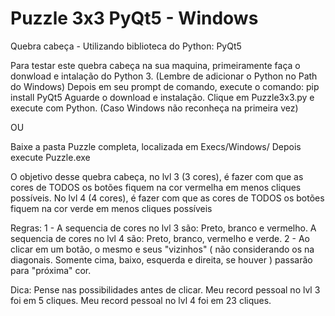 # Puzzle 3x3 PyQt5 - Windows
Quebra cabeça - Utilizando biblioteca do Python: PyQt5

Para testar este quebra cabeça na sua maquina, primeiramente faça o donwload e intalação do Python 3. (Lembre de adicionar o Python no Path do Windows)
Depois em seu prompt de comando, execute o comando: pip install PyQt5
Aguarde o download e instalação.
Clique em Puzzle3x3.py e execute com Python. (Caso Windows não reconheça na primeira vez)

OU

Baixe a pasta Puzzle completa, localizada em Execs/Windows/
Depois execute Puzzle.exe

O objetivo desse quebra cabeça, no lvl 3 (3 cores), é fazer com que as cores de TODOS os botões fiquem na cor vermelha em menos cliques possíveis.
No lvl 4 (4 cores), é fazer com que as cores de TODOS os botões fiquem na cor verde em menos cliques possíveis

Regras: 1 - A sequencia de cores no lvl 3 são: Preto, branco e vermelho.
			A sequencia de cores no lvl 4 são: Preto, branco, vermelho e verde.
		2 - Ao clicar em um botão, o mesmo e seus "vizinhos" ( não considerando os na diagonais. Somente cima, baixo, esquerda e direita, se houver ) passarão para "próxima" cor.
		
Dica: 	Pense nas possibilidades antes de clicar.
		Meu record pessoal no lvl 3 foi em 5 cliques.
		Meu record pessoal no lvl 4 foi em 23 cliques.
